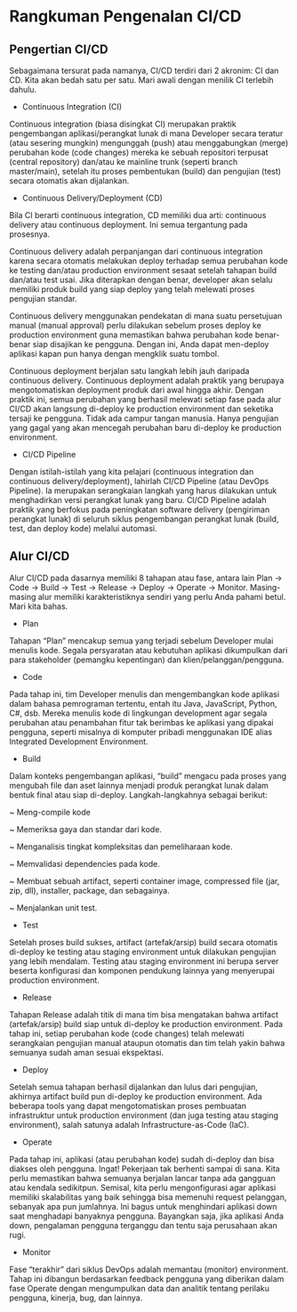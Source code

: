 # Rangkuman Pengenalan CI/CD

## Pengertian CI/CD
Sebagaimana tersurat pada namanya, CI/CD terdiri dari 2 akronim: CI dan CD. Kita akan bedah satu per satu. Mari awali dengan menilik CI terlebih dahulu.

- Continuous Integration (CI)
  
Continuous integration (biasa disingkat CI) merupakan praktik pengembangan aplikasi/perangkat lunak di mana Developer secara teratur (atau sesering mungkin) mengunggah (push) atau menggabungkan (merge) perubahan kode (code changes) mereka ke sebuah repositori terpusat (central repository) dan/atau ke mainline trunk (seperti branch master/main), setelah itu proses pembentukan (build) dan pengujian (test) secara otomatis akan dijalankan. 

- Continuous Delivery/Deployment (CD)
  
Bila CI berarti continuous integration, CD memiliki dua arti: continuous delivery atau continuous deployment. Ini semua tergantung pada prosesnya.

Continuous delivery adalah perpanjangan dari continuous integration karena secara otomatis melakukan deploy terhadap semua perubahan kode ke testing dan/atau production environment sesaat setelah tahapan build dan/atau test usai. Jika diterapkan dengan benar, developer akan selalu memiliki produk build yang siap deploy yang telah melewati proses pengujian standar. 

Continuous delivery menggunakan pendekatan di mana suatu persetujuan manual (manual approval) perlu dilakukan sebelum proses deploy ke production environment guna memastikan bahwa perubahan kode benar-benar siap disajikan ke pengguna. Dengan ini, Anda dapat men-deploy aplikasi kapan pun hanya dengan mengklik suatu tombol.

Continuous deployment berjalan satu langkah lebih jauh daripada continuous delivery. Continuous deployment adalah praktik yang berupaya mengotomatiskan deployment produk dari awal hingga akhir. Dengan praktik ini, semua perubahan yang berhasil melewati setiap fase pada alur CI/CD akan langsung di-deploy ke production environment dan seketika tersaji ke pengguna. Tidak ada campur tangan manusia. Hanya pengujian yang gagal yang akan mencegah perubahan baru di-deploy ke production environment. 

- CI/CD Pipeline
  
Dengan istilah-istilah yang kita pelajari (continuous integration dan continuous delivery/deployment), lahirlah CI/CD Pipeline (atau DevOps Pipeline). Ia merupakan serangkaian langkah yang harus dilakukan untuk menghadirkan versi perangkat lunak yang baru. CI/CD Pipeline adalah praktik yang berfokus pada peningkatan software delivery (pengiriman perangkat lunak) di seluruh siklus pengembangan perangkat lunak (build, test, dan deploy kode) melalui automasi.


## Alur CI/CD
Alur CI/CD pada dasarnya memiliki 8 tahapan atau fase, antara lain Plan -> Code -> Build -> Test -> Release -> Deploy -> Operate -> Monitor. Masing-masing alur memiliki karakteristiknya sendiri yang perlu Anda pahami betul. Mari kita bahas.

- Plan
  
Tahapan “Plan” mencakup semua yang terjadi sebelum Developer mulai menulis kode. Segala persyaratan atau kebutuhan aplikasi dikumpulkan dari para stakeholder (pemangku kepentingan) dan klien/pelanggan/pengguna. 

- Code
  
Pada tahap ini, tim Developer menulis dan mengembangkan kode aplikasi dalam bahasa pemrograman tertentu, entah itu Java, JavaScript, Python, C#, dsb. Mereka menulis kode di lingkungan development agar segala perubahan atau penambahan fitur tak berimbas ke aplikasi yang dipakai pengguna, seperti misalnya di komputer pribadi menggunakan IDE alias Integrated Development Environment.

- Build
  
Dalam konteks pengembangan aplikasi, “build” mengacu pada proses yang mengubah file dan aset lainnya menjadi produk perangkat lunak dalam bentuk final atau siap di-deploy. Langkah-langkahnya sebagai berikut:

~ Meng-compile kode  

~ Memeriksa gaya dan standar dari kode.

~ Menganalisis tingkat kompleksitas dan pemeliharaan kode.

~ Memvalidasi dependencies pada kode.

~ Membuat sebuah artifact, seperti container image, compressed file (jar, zip, dll), installer, package, dan sebagainya.

~ Menjalankan unit test.


- Test
  
Setelah proses build sukses, artifact (artefak/arsip) build secara otomatis di-deploy ke testing atau staging environment untuk dilakukan pengujian yang lebih mendalam. Testing atau staging environment ini berupa server beserta konfigurasi dan komponen pendukung lainnya yang menyerupai production environment.

- Release
  
Tahapan Release adalah titik di mana tim bisa mengatakan bahwa artifact (artefak/arsip) build siap untuk di-deploy ke production environment. Pada tahap ini, setiap perubahan kode (code changes) telah melewati serangkaian pengujian manual ataupun otomatis dan tim telah yakin bahwa semuanya sudah aman sesuai ekspektasi. 

- Deploy
  
Setelah semua tahapan berhasil dijalankan dan lulus dari pengujian, akhirnya artifact build pun di-deploy ke production environment. Ada beberapa tools yang dapat mengotomatiskan proses pembuatan infrastruktur untuk production environment (dan juga testing atau staging environment), salah satunya adalah Infrastructure-as-Code (IaC). 

- Operate
  
Pada tahap ini, aplikasi (atau perubahan kode) sudah di-deploy dan bisa diakses oleh pengguna. Ingat! Pekerjaan tak berhenti sampai di sana. Kita perlu memastikan bahwa semuanya berjalan lancar tanpa ada gangguan atau kendala sedikitpun. Semisal, kita perlu mengonfigurasi agar aplikasi memiliki skalabilitas yang baik sehingga bisa memenuhi request pelanggan, sebanyak apa pun jumlahnya. Ini bagus untuk menghindari aplikasi down saat menghadapi banyaknya pengguna. Bayangkan saja, jika aplikasi Anda down, pengalaman pengguna terganggu dan tentu saja perusahaan akan rugi.

- Monitor
  
Fase “terakhir” dari siklus DevOps adalah memantau (monitor) environment. Tahap ini dibangun berdasarkan feedback pengguna yang diberikan dalam fase Operate dengan mengumpulkan data dan analitik tentang perilaku pengguna, kinerja, bug, dan lainnya. 
